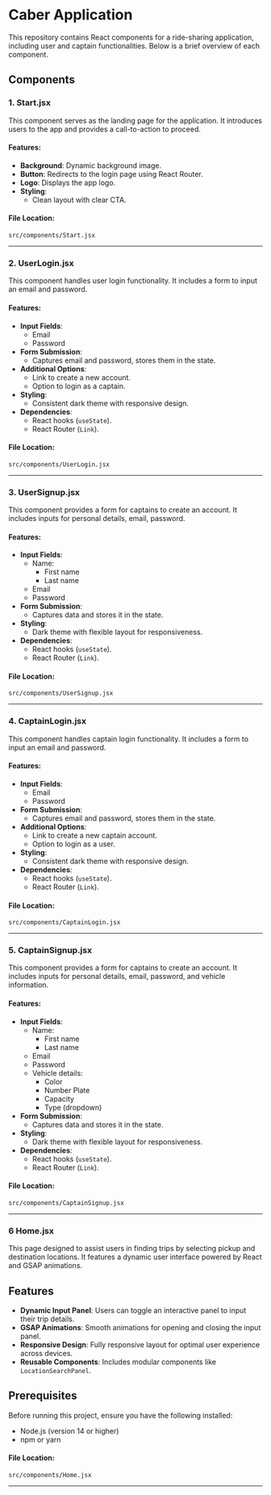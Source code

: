 # Caber Application

This repository contains React components for a ride-sharing application, including user and captain functionalities. Below is a brief overview of each component.

## Components

### 1. Start.jsx
This component serves as the landing page for the application. It introduces users to the app and provides a call-to-action to proceed.

#### Features:
- **Background**: Dynamic background image.
- **Button**: Redirects to the login page using React Router.
- **Logo**: Displays the app logo.
- **Styling**:
  - Clean layout with clear CTA.
  
#### File Location:
`src/components/Start.jsx`

---

### 2. UserLogin.jsx
This component handles user login functionality. It includes a form to input an email and password.

#### Features:
- **Input Fields**:
  - Email
  - Password
- **Form Submission**:
  - Captures email and password, stores them in the state.
- **Additional Options**:
  - Link to create a new account.
  - Option to login as a captain.
- **Styling**:
  - Consistent dark theme with responsive design.
- **Dependencies**:
  - React hooks (`useState`).
  - React Router (`Link`).

#### File Location:
`src/components/UserLogin.jsx`

---

### 3. UserSignup.jsx
This component provides a form for captains to create an account. It includes inputs for personal details, email, password.

#### Features:
- **Input Fields**: 
  - Name:
    - First name
    - Last name
  - Email
  - Password
- **Form Submission**:
  - Captures data and stores it in the state.
- **Styling**:
  - Dark theme with flexible layout for responsiveness.
- **Dependencies**:
  - React hooks (`useState`).
  - React Router (`Link`).

#### File Location:
`src/components/UserSignup.jsx`

---

### 4. CaptainLogin.jsx
This component handles captain login functionality. It includes a form to input an email and password.

#### Features:
- **Input Fields**:
  - Email
  - Password
- **Form Submission**:
  - Captures email and password, stores them in the state.
- **Additional Options**:
  - Link to create a new captain account.
  - Option to login as a user.
- **Styling**:
  - Consistent dark theme with responsive design.
- **Dependencies**:
  - React hooks (`useState`).
  - React Router (`Link`).

#### File Location:
`src/components/CaptainLogin.jsx`

---

### 5. CaptainSignup.jsx
This component provides a form for captains to create an account. It includes inputs for personal details, email, password, and vehicle information.

#### Features:
- **Input Fields**: 
  - Name:
    - First name
    - Last name
  - Email
  - Password
  - Vehicle details: 
    - Color
    - Number Plate
    - Capacity
    - Type (dropdown)
- **Form Submission**:
  - Captures data and stores it in the state.
- **Styling**:
  - Dark theme with flexible layout for responsiveness.
- **Dependencies**:
  - React hooks (`useState`).
  - React Router (`Link`).

#### File Location:
`src/components/CaptainSignup.jsx`

---

### 6 Home.jsx

This page  designed to assist users in finding trips by selecting pickup and destination locations. It features a dynamic user interface powered by React and GSAP animations.

## Features

- **Dynamic Input Panel**: Users can toggle an interactive panel to input their trip details.
- **GSAP Animations**: Smooth animations for opening and closing the input panel.
- **Responsive Design**: Fully responsive layout for optimal user experience across devices.
- **Reusable Components**: Includes modular components like `LocationSearchPanel`.

## Prerequisites

Before running this project, ensure you have the following installed:

- Node.js (version 14 or higher)
- npm or yarn

#### File Location:
`src/components/Home.jsx`

---